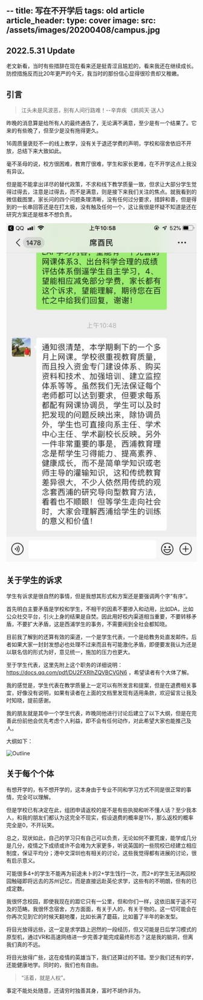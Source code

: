 --
title: 写在不开学后
tags: old article
article_header:
  type: cover
  image:
    src: /assets/images/20200408/campus.jpg
--


## 2022.5.31 Update

老文新看，当时有些措辞在现在看来还是挺青涩且尴尬的，看来我还在继续成长。防控措施反而比20年更严的今天，我当时的那份信心显得很珍贵却又稚嫩。

## 引言

> 江头未是风波恶，别有人间行路难！--辛弃疾 《鹧鸪天·送人》

昨晚的消息算是给所有人的最终通告了，无论满不满意，至少是有一个结果了。它来的有些晚了，但至少是没有拖得更久。

16周质量褒贬不一的线上教学，没有关于退还学费的声明，学校和宿舍依旧不开放，总结下来大致如此。

毫不圣母的说，校方很困难，教育厅很难，学生和家长更难，在不开学这点上我没有异议。

但是能不能拿出详尽的替代政策，不求和线下教学质量一致，但求让大部分学生觉得过得去，注意是过得去，而不是满意，则是接下来我们关注的焦点。就我看到的微信截图里，家长问的四个问题条理清晰，没有任何过分要求，措辞和善，但是得到的一长串回答还是在打太极，没有触及任何一个，这让我很是怀疑不知道是还在研究方案还是根本不想负责。

![当时的聊天记录](/assets/images/20200408/xi_wechat.jpg)

## 关于学生的诉求

学生有诉求是很自然的事情，但是我想其形式和方案还是要强调两个字“有序”。

首先明白主要矛盾是学校和学生，不相干的因素不要掺入和动用，比如DA，比如公众社交平台，引火上身的结果是自焚。因此用好校内渠道相当重要，不要转移矛盾，不要扩大矛盾，这是西浦学生的事务，不需要闹到全社会都知晓。

目前我了解到的还算有效的渠道，一个是学生代表，一个是给教务处直发邮件。后者如果大家一封封发想必也处理不过来而且有可能激化矛盾，即便要发我认为还是以联名信的形式为好，意见统一，施加的压力也更大。

至于学生代表，这里先附上这个职务的详细说明： 
https://docs.qq.com/pdf/DU2FXRlhZQVBCVGN6 ，希望读者有个大体了解。

我的感觉是，学生代表在教学质量上一定可以有所发言和提案，但是在退费相关事宜，好像没有说明，如果有读者在上面的文档里发现有适用条款，欢迎留言让我及时知晓，提前感谢。

我的朋友就是其中一个学生代表，昨晚同他进行讨论后建立了以下大纲，但是在完善此份前他会优先考虑个人利益，即不会有任何动作，对此希望大家也能推己及人。

大纲如下：

![Outline](https://s1.ax1x.com/2020/04/08/GRHqT1.png)

## 关于每个个体

有想开学的，有不想开学的，这本身由于专业不同和学习方式不同是很正常的事情，完全可以理解。

但是学校已有决定在此，组团申请返校的是不是有些执拗和听不懂人话？至少我本人，和我的朋友们都认为这完全不现实，假设退费的概率是1%，那么返校的概率完全是0，不开玩笑。

总之，现状如此，自己的学习只有自己可以负责，无论如何不要荒废，能学成几分是几分，疫情之下成绩或许不会难为大家更多，听说英国的一些院校已经建立相应制度，保证平均分；港中文深圳也有相关的讨论，这些我觉得都有进展的讨论，很有启示意义。

可能很多4+的学生不能再为前途未卜的2+学生饯行一次，而2+的学生无法再回校园触碰即将远去的苏州记忆，而是直接远赴英伦求学，这些有的不明朗，但有的已成定数。

我很怀念校园，即使我现在的距它只有一公里，但和你们一样，这依旧属于遥不可及的范畴。我很怀念宿舍，方方面面，有关于人的，有关于物的。这一切可能会在你再次见到它的时候天翻地覆，比如长满了蘑菇，比如蓄了半年的新发型。

将目光放得远些，这一定是求学路上迥然的一段经历，但又可能是日后学习模式的原型机，通过VR和高速网络进一步完善才能完成最终形态？这是我的脑洞，但离我们真的不远。

将目光放得广些，这在疫情的英雄当下，我们还算过的不错。至少我们还有的学，还能健康地学。同时的，我们也有自由。

> “活着，就是人权”。

事定不能处处随意，还请穷时独善其身，富时不胡作非为。